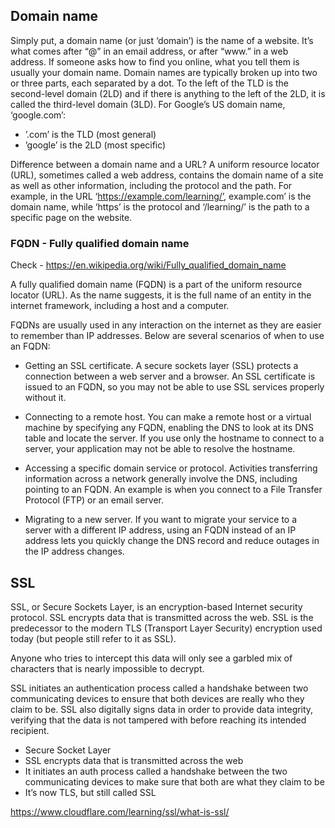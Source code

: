 ## Domain name

Simply put, a domain name (or just ‘domain’) is the name of a website. It’s what comes after “@” in an email address, or after “www.” in a web address. If someone asks how to find you online, what you tell them is usually your domain name.
Domain names are typically broken up into two or three parts, each separated by a dot.
To the left of the TLD is the second-level domain (2LD) and if there is anything to the left of the 2LD, it is called the third-level domain (3LD). 
For Google’s US domain name, ‘google.com’:

* ’.com’ is the TLD (most general)
* ’google’ is the 2LD (most specific)

Difference between a domain name and a URL? A uniform resource locator (URL), sometimes called a web address, contains the domain name of a site as well as other information, including the protocol and the path. For example, in the URL ‘https://example.com/learning/’, example.com’ is the domain name, while ‘https’ is the protocol and ‘/learning/’ is the path to a specific page on the website.

### FQDN - Fully qualified domain name

Check - <https://en.wikipedia.org/wiki/Fully_qualified_domain_name>

A fully qualified domain name (FQDN) is a part of the uniform resource locator (URL). As the name suggests, it is the full name of an entity in the internet framework, including a host and a computer.

FQDNs are usually used in any interaction on the internet as they are easier to remember than IP addresses. Below are several scenarios of when to use an FQDN:

* Getting an SSL certificate. A secure sockets layer (SSL) protects a connection between a web server and a browser. An SSL certificate is issued to an FQDN, so you may not be able to use SSL services properly without it.

* Connecting to a remote host. You can make a remote host or a virtual machine by specifying any FQDN, enabling the DNS to look at its DNS table and locate the server. If you use only the hostname to connect to a server, your application may not be able to resolve the hostname.

* Accessing a specific domain service or protocol. Activities transferring information across a network generally involve the DNS, including pointing to an FQDN. An example is when you connect to a File Transfer Protocol (FTP) or an email server.

* Migrating to a new server. If you want to migrate your service to a server with a different IP address, using an FQDN instead of an IP address lets you quickly change the DNS record and reduce outages in the IP address changes.

## SSL

SSL, or Secure Sockets Layer, is an encryption-based Internet security protocol. SSL encrypts data that is transmitted across the web. SSL is the predecessor to the modern TLS (Transport Layer Security) encryption used today (but people still refer to it as SSL).

Anyone who tries to intercept this data will only see a garbled mix of characters that is nearly impossible to decrypt.

SSL initiates an authentication process called a handshake between two communicating devices to ensure that both devices are really who they claim to be. SSL also digitally signs data in order to provide data integrity, verifying that the data is not tampered with before reaching its intended recipient.

* Secure Socket Layer
* SSL encrypts data that is transmitted across the web
* It initiates an auth process called a handshake between the two communicating devices to make sure that both are what they claim to be
* It’s now TLS, but still called SSL

<https://www.cloudflare.com/learning/ssl/what-is-ssl/>
